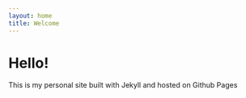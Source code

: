 ```yaml
---
layout: home
title: Welcome
---
```

# Hello!
This is my personal site built with Jekyll and hosted on Github Pages
